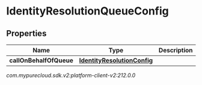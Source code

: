 # IdentityResolutionQueueConfig


## Properties

| Name | Type | Description | Notes |
| ------------ | ------------- | ------------- | ------------- |
| **callOnBehalfOfQueue** | [**IdentityResolutionConfig**](IdentityResolutionConfig) |  |  [optional] |




_com.mypurecloud.sdk.v2:platform-client-v2:212.0.0_
